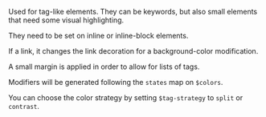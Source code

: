 Used for tag-like elements. They can be keywords, but also small elements that need some visual highlighting.

They need to be set on inline or inline-block elements.

If a link, it changes the link decoration for a background-color modification.

A small margin is applied in order to allow for lists of tags.

Modifiers will be generated following the `states` map on `$colors`. 

You can choose the color strategy by setting `$tag-strategy` to `split` or `contrast`. 


